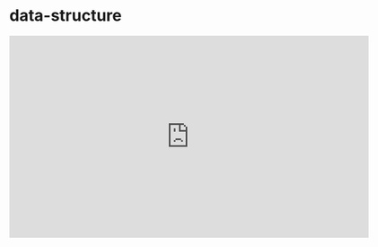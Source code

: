 # data-structure



<iframe width="640" height="360" src="https://youtu.be/u1_oJqWSfaQ" frameborder="0" gesture="media" allowfullscreen=""></iframe>
